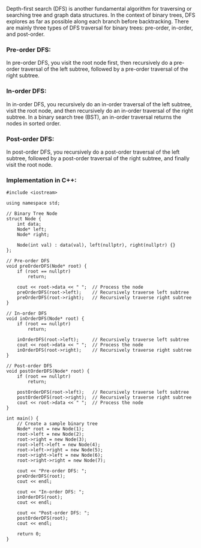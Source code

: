 Depth-first search (DFS) is another fundamental algorithm for traversing or searching tree and graph data structures. In the context of binary trees, DFS explores as far as possible along each branch before backtracking. There are mainly three types of DFS traversal for binary trees: pre-order, in-order, and post-order.

### Pre-order DFS:
In pre-order DFS, you visit the root node first, then recursively do a pre-order traversal of the left subtree, followed by a pre-order traversal of the right subtree.

### In-order DFS:
In in-order DFS, you recursively do an in-order traversal of the left subtree, visit the root node, and then recursively do an in-order traversal of the right subtree. In a binary search tree (BST), an in-order traversal returns the nodes in sorted order.

### Post-order DFS:
In post-order DFS, you recursively do a post-order traversal of the left subtree, followed by a post-order traversal of the right subtree, and finally visit the root node.

### Implementation in C++:

```
#include <iostream>

using namespace std;

// Binary Tree Node
struct Node {
    int data;
    Node* left;
    Node* right;
    
    Node(int val) : data(val), left(nullptr), right(nullptr) {}
};

// Pre-order DFS
void preOrderDFS(Node* root) {
    if (root == nullptr)
        return;
    
    cout << root->data << " ";  // Process the node
    preOrderDFS(root->left);    // Recursively traverse left subtree
    preOrderDFS(root->right);   // Recursively traverse right subtree
}

// In-order DFS
void inOrderDFS(Node* root) {
    if (root == nullptr)
        return;
    
    inOrderDFS(root->left);     // Recursively traverse left subtree
    cout << root->data << " ";  // Process the node
    inOrderDFS(root->right);    // Recursively traverse right subtree
}

// Post-order DFS
void postOrderDFS(Node* root) {
    if (root == nullptr)
        return;
    
    postOrderDFS(root->left);   // Recursively traverse left subtree
    postOrderDFS(root->right);  // Recursively traverse right subtree
    cout << root->data << " ";  // Process the node
}

int main() {
    // Create a sample binary tree
    Node* root = new Node(1);
    root->left = new Node(2);
    root->right = new Node(3);
    root->left->left = new Node(4);
    root->left->right = new Node(5);
    root->right->left = new Node(6);
    root->right->right = new Node(7);

    cout << "Pre-order DFS: ";
    preOrderDFS(root);
    cout << endl;

    cout << "In-order DFS: ";
    inOrderDFS(root);
    cout << endl;

    cout << "Post-order DFS: ";
    postOrderDFS(root);
    cout << endl;

    return 0;
}
```